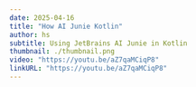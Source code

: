 ```yaml
---
date: 2025-04-16
title: "How AI Junie Kotlin"
author: hs
subtitle: Using JetBrains AI Junie in Kotlin
thumbnail: ./thumbnail.png
video: "https://youtu.be/aZ7qaMCiqP8"
linkURL: "https://youtu.be/aZ7qaMCiqP8"
---
```

